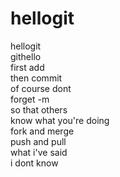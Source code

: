 # hellogit
hellogit  
githello  
first add  
then commit  
of course dont  
forget -m  
so that others  
know what you're doing  
fork and merge  
push and pull  
what i've said  
i dont know  
